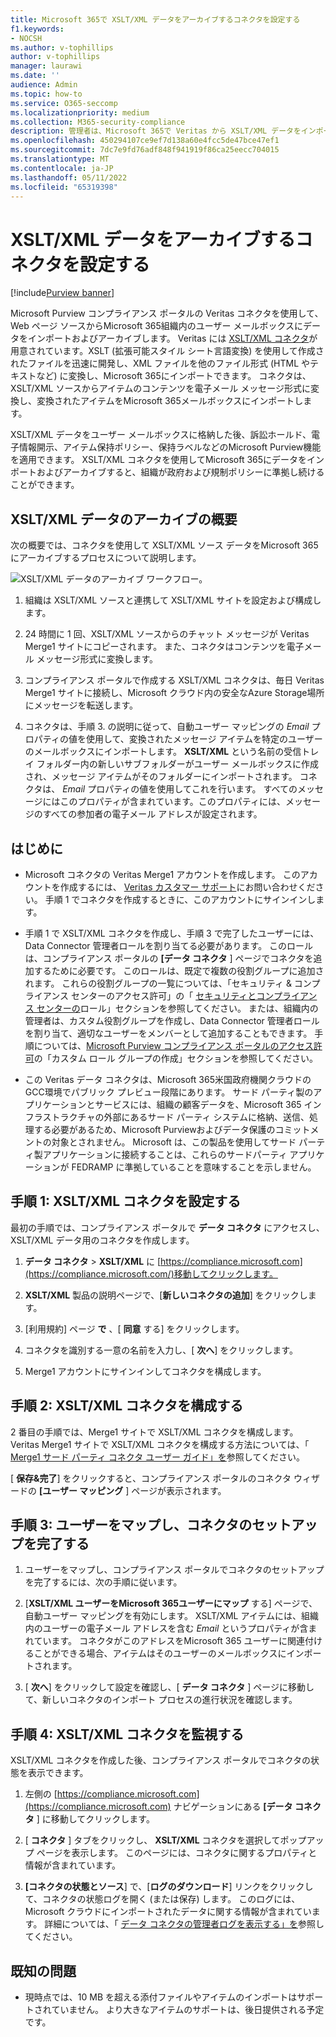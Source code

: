```yaml
---
title: Microsoft 365で XSLT/XML データをアーカイブするコネクタを設定する
f1.keywords:
- NOCSH
ms.author: v-tophillips
author: v-tophillips
manager: laurawi
ms.date: ''
audience: Admin
ms.topic: how-to
ms.service: O365-seccomp
ms.localizationpriority: medium
ms.collection: M365-security-compliance
description: 管理者は、Microsoft 365で Veritas から XSLT/XML データをインポートおよびアーカイブするコネクタを設定できます。 このコネクタを使用すると、Microsoft 365のサード パーティのデータ ソースからデータをアーカイブできるため、訴訟ホールド、コンテンツ検索、アイテム保持ポリシーなどのコンプライアンス機能を使用して、組織のサード パーティのデータを管理できます。
ms.openlocfilehash: 450294107ce9ef7d138a60e4fcc5de47bce47ef1
ms.sourcegitcommit: 7dc7e9fd76adf848f941919f86ca25eecc704015
ms.translationtype: MT
ms.contentlocale: ja-JP
ms.lasthandoff: 05/11/2022
ms.locfileid: "65319398"
---
```

# <a name="set-up-a-connector-to-archive-xsltxml-data"></a>XSLT/XML データをアーカイブするコネクタを設定する

[!include[Purview banner](../includes/purview-rebrand-banner.md)]

Microsoft Purview コンプライアンス ポータルの Veritas コネクタを使用して、Web ページ ソースからMicrosoft 365組織内のユーザー メールボックスにデータをインポートおよびアーカイブします。 Veritas には [XSLT/XML コネクタ](https://globanet.com/xslt-xml)が用意されています。XSLT (拡張可能スタイル シート言語変換) を使用して作成されたファイルを迅速に開発し、XML ファイルを他のファイル形式 (HTML やテキストなど) に変換し、Microsoft 365にインポートできます。 コネクタは、XSLT/XML ソースからアイテムのコンテンツを電子メール メッセージ形式に変換し、変換されたアイテムをMicrosoft 365メールボックスにインポートします。

XSLT/XML データをユーザー メールボックスに格納した後、訴訟ホールド、電子情報開示、アイテム保持ポリシー、保持ラベルなどのMicrosoft Purview機能を適用できます。 XSLT/XML コネクタを使用してMicrosoft 365にデータをインポートおよびアーカイブすると、組織が政府および規制ポリシーに準拠し続けることができます。

## <a name="overview-of-archiving-xsltxml-data"></a>XSLT/XML データのアーカイブの概要

次の概要では、コネクタを使用して XSLT/XML ソース データをMicrosoft 365にアーカイブするプロセスについて説明します。

![XSLT/XML データのアーカイブ ワークフロー。](../media/XSLT-XMLConnectorWorkflow.png)

1. 組織は XSLT/XML ソースと連携して XSLT/XML サイトを設定および構成します。

2. 24 時間に 1 回、XSLT/XML ソースからのチャット メッセージが Veritas Merge1 サイトにコピーされます。 また、コネクタはコンテンツを電子メール メッセージ形式に変換します。

3. コンプライアンス ポータルで作成する XSLT/XML コネクタは、毎日 Veritas Merge1 サイトに接続し、Microsoft クラウド内の安全なAzure Storage場所にメッセージを転送します。

4. コネクタは、手順 3. の説明に従って、自動ユーザー マッピングの *Email* プロパティの値を使用して、変換されたメッセージ アイテムを特定のユーザーのメールボックスにインポートします。 **XSLT/XML** という名前の受信トレイ フォルダー内の新しいサブフォルダーがユーザー メールボックスに作成され、メッセージ アイテムがそのフォルダーにインポートされます。 コネクタは、 *Email* プロパティの値を使用してこれを行います。 すべてのメッセージにはこのプロパティが含まれています。このプロパティには、メッセージのすべての参加者の電子メール アドレスが設定されます。

## <a name="before-you-begin"></a>はじめに

- Microsoft コネクタの Veritas Merge1 アカウントを作成します。 このアカウントを作成するには、 [Veritas カスタマー サポート](https://www.veritas.com/content/support/)にお問い合わせください。 手順 1 でコネクタを作成するときに、このアカウントにサインインします。

- 手順 1 で XSLT/XML コネクタを作成し、手順 3 で完了したユーザーには、Data Connector 管理者ロールを割り当てる必要があります。 このロールは、コンプライアンス ポータルの **[データ コネクタ** ] ページでコネクタを追加するために必要です。 このロールは、既定で複数の役割グループに追加されます。 これらの役割グループの一覧については、「セキュリティ & コンプライアンス センターのアクセス許可」の「 [セキュリティとコンプライアンス センターの](../security/office-365-security/permissions-in-the-security-and-compliance-center.md#roles-in-the-security--compliance-center)ロール」セクションを参照してください。 または、組織内の管理者は、カスタム役割グループを作成し、Data Connector 管理者ロールを割り当て、適切なユーザーをメンバーとして追加することもできます。 手順については、[Microsoft Purview コンプライアンス ポータルのアクセス許可](microsoft-365-compliance-center-permissions.md#create-a-custom-role-group)の「カスタム ロール グループの作成」セクションを参照してください。

- この Veritas データ コネクタは、Microsoft 365米国政府機関クラウドのGCC環境でパブリック プレビュー段階にあります。 サード パーティ製のアプリケーションとサービスには、組織の顧客データを、Microsoft 365 インフラストラクチャの外部にあるサード パーティ システムに格納、送信、処理する必要があるため、Microsoft Purviewおよびデータ保護のコミットメントの対象とされません。 Microsoft は、この製品を使用してサード パーティ製アプリケーションに接続することは、これらのサードパーティ アプリケーションが FEDRAMP に準拠していることを意味することを示しません。

## <a name="step-1-set-up-an-xsltxml-connector"></a>手順 1: XSLT/XML コネクタを設定する

最初の手順では、コンプライアンス ポータルで **データ コネクタ** にアクセスし、XSLT/XML データ用のコネクタを作成します。

1. **データ コネクタ** > **XSLT/XML** に [https://compliance.microsoft.com](https://compliance.microsoft.com/)移動してクリックします。

2. **XSLT/XML** 製品の説明ページで、[**新しいコネクタの追加**] をクリックします。

3. [利用規約] ページ **で** 、[ **同意** する] をクリックします。

4. コネクタを識別する一意の名前を入力し、[ **次へ**] をクリックします。

5. Merge1 アカウントにサインインしてコネクタを構成します。

## <a name="step-2-configure-an-xsltxml-connector"></a>手順 2: XSLT/XML コネクタを構成する

2 番目の手順では、Merge1 サイトで XSLT/XML コネクタを構成します。 Veritas Merge1 サイトで XSLT/XML コネクタを構成する方法については、「 [Merge1 サード パーティ コネクタ ユーザー ガイド」を](https://docs.ms.merge1.globanetportal.com/Merge1%20Third-Party%20Connectors%20XSLT-XML%20User%20Guide%20.pdf)参照してください。

[ **保存&完了**] をクリックすると、コンプライアンス ポータルのコネクタ ウィザードの **[ユーザー マッピング** ] ページが表示されます。

## <a name="step-3-map-users-and-complete-the-connector-setup"></a>手順 3: ユーザーをマップし、コネクタのセットアップを完了する

1. ユーザーをマップし、コンプライアンス ポータルでコネクタのセットアップを完了するには、次の手順に従います。

2. [**XSLT/XML ユーザーをMicrosoft 365ユーザーにマップ** する] ページで、自動ユーザー マッピングを有効にします。 XSLT/XML アイテムには、組織内のユーザーの電子メール アドレスを含む *Email* というプロパティが含まれています。 コネクタがこのアドレスをMicrosoft 365 ユーザーに関連付けることができる場合、アイテムはそのユーザーのメールボックスにインポートされます。

3. [ **次へ**] をクリックして設定を確認し、[ **データ コネクタ** ] ページに移動して、新しいコネクタのインポート プロセスの進行状況を確認します。

## <a name="step-4-monitor-the-xsltxml-connector"></a>手順 4: XSLT/XML コネクタを監視する

XSLT/XML コネクタを作成した後、コンプライアンス ポータルでコネクタの状態を表示できます。

1. 左側の [https://compliance.microsoft.com](https://compliance.microsoft.com) ナビゲーションにある **[データ コネクタ** ] に移動してクリックします。

2. [ **コネクタ** ] タブをクリックし、 **XSLT/XML** コネクタを選択してポップアップ ページを表示します。 このページには、コネクタに関するプロパティと情報が含まれています。

3. **[コネクタの状態とソース**] で、[**ログのダウンロード**] リンクをクリックして、コネクタの状態ログを開く (または保存) します。 このログには、Microsoft クラウドにインポートされたデータに関する情報が含まれています。 詳細については、「 [データ コネクタの管理者ログを表示する」を](data-connector-admin-logs.md)参照してください。

## <a name="known-issues"></a>既知の問題

- 現時点では、10 MB を超える添付ファイルやアイテムのインポートはサポートされていません。 より大きなアイテムのサポートは、後日提供される予定です。
